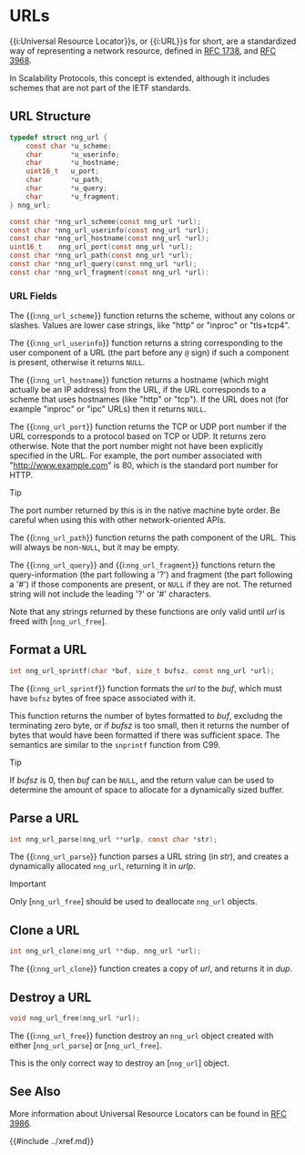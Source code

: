 # URLs

{{i:Universal Resource Locator}}s, or {{i:URL}}s for short, are a standardized
way of representing a network resource,
defined in [RFC 1738](https://datatracker.ietf.org/doc/html/rfc1738),
and [RFC 3968](https://datatracker.ietf.org/doc/html/rfc3986).

In Scalability Protocols, this concept is extended, although it includes schemes
that are not part of the IETF standards.

## URL Structure

```c
typedef struct nng_url {
    const char *u_scheme;
    char       *u_userinfo;
    char       *u_hostname;
    uint16_t   u_port;
    char       *u_path;
    char       *u_query;
    char       *u_fragment;
} nng_url;

const char *nng_url_scheme(const nng_url *url);
const char *nng_url_userinfo(const nng_url *url);
const char *nng_url_hostname(const nng_url *url);
uint16_t    nng_url_port(const nng_url *url);
const char *nng_url_path(const nng_url *url);
const char *nng_url_query(const nng_url *url);
const char *nng_url_fragment(const nng_url *url):
```

### URL Fields

The {{i:`nng_url_scheme`}} function returns the scheme,
without any colons or slashes. Values are lower case
strings, like "http" or "inproc" or "tls+tcp4".

The {{i:`nng_url_userinfo`}} function returns a string corresponding
to the user component of a URL (the part before any `@` sign) if such
a component is present, otherwise it returns `NULL`.

The {{i:`nng_url_hostname`}} function returns a hostname (which might
actually be an IP address) from the URL, if the URL corresponds to a scheme
that uses hostnames (like "http" or "tcp"). If the URL does not (for example
"inproc" or "ipc" URLs) then it returns `NULL`.

The {{i:`nng_url_port`}} function returns the TCP or UDP port number if the URL
corresponds to a protocol based on TCP or UDP. It returns zero otherwise.
Note that the port number might not have been explicitly specified in the URL.
For example, the port number associated with "http://www.example.com" is 80,
which is the standard port number for HTTP.

> [!TIP]
> The port number returned by this is in the native machine byte order.
> Be careful when using this with other network-oriented APIs.

The {{i:`nng_url_path`}} function returns the path component of the URL.
This will always be non-`NULL`, but it may be empty.

The {{i:`nng_url_query`}} and {{i:`nng_url_fragment`}} functions return
the query-information (the part following a '?') and fragment
(the part following a '#') if those components are present, or `NULL`
if they are not. The returned string will not include the leading '?' or '#'
characters.

Note that any strings returned by these functions are only valid until
_url_ is freed with [`nng_url_free`].

## Format a URL

```c
int nng_url_sprintf(char *buf, size_t bufsz, const nng_url *url);
```

The {{i:`nng_url_sprintf`}} function formats the _url_ to the _buf_,
which must have `bufsz` bytes of free space associated with it.

This function returns the number of bytes formatted to _buf_, excludng
the terminating zero byte, or if _bufsz_ is too small, then it returns
the number of bytes that would have been formatted if there was sufficient
space. The semantics are similar to the `snprintf` function from C99.

> [!TIP]
> If _bufsz_ is 0, then _buf_ can be `NULL`, and the return value
> can be used to determine the amount of space to allocate for a dynamically
> sized buffer.

## Parse a URL

```c
int nng_url_parse(nng_url **urlp, const char *str);
```

The {{i:`nng_url_parse`}} function parses a URL string (in _str_),
and creates a dynamically allocated `nng_url`, returning it in _urlp_.

> [!IMPORTANT]
> Only [`nng_url_free`] should be used to deallocate `nng_url` objects.

## Clone a URL

```c
int nng_url_clone(nng_url **dup, nng_url *url);
```

The {{i:`nng_url_clone`}} function creates a copy of _url_, and returns it in _dup_.

## Destroy a URL

```c
void nng_url_free(nng_url *url);
```

The {{i:`nng_url_free`}} function destroy an `nng_url` object created with
either [`nng_url_parse`] or [`nng_url_free`].

This is the only correct way to destroy an [`nng_url`] object.

## See Also

More information about Universal Resource Locators can be found in
[RFC 3986](https://tools.ietf.org/html/rfc3986).

{{#include ../xref.md}}
